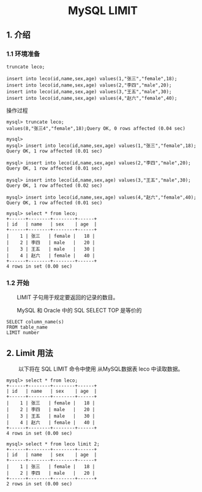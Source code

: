 <center><h1> MySQL LIMIT </h1></center>

## 1. 介绍
### 1.1 环境准备

```
truncate leco;

insert into leco(id,name,sex,age) values(1,"张三","female",18);
insert into leco(id,name,sex,age) values(2,"李四","male",20);
insert into leco(id,name,sex,age) values(3,"王五","male",30);
insert into leco(id,name,sex,age) values(4,"赵六","female",40);
```
操作过程
```
mysql> truncate leco;
values(8,"张三4","female",18);Query OK, 0 rows affected (0.04 sec)

mysql>
mysql> insert into leco(id,name,sex,age) values(1,"张三","female",18);
Query OK, 1 row affected (0.01 sec)

mysql> insert into leco(id,name,sex,age) values(2,"李四","male",20);
Query OK, 1 row affected (0.01 sec)

mysql> insert into leco(id,name,sex,age) values(3,"王五","male",30);
Query OK, 1 row affected (0.02 sec)

mysql> insert into leco(id,name,sex,age) values(4,"赵六","female",40);
Query OK, 1 row affected (0.01 sec)

mysql> select * from leco;
+------+--------+--------+------+
| id   | name   | sex    | age  |
+------+--------+--------+------+
|    1 | 张三   | female |   18 |
|    2 | 李四   | male   |   20 |
|    3 | 王五   | male   |   30 |
|    4 | 赵六   | female |   40 |
+------+--------+--------+------+
4 rows in set (0.00 sec)
```


### 1.2 开始
&#160; &#160; &#160; &#160;LIMIT 子句用于规定要返回的记录的数目。

&#160; &#160; &#160; &#160;MySQL 和 Oracle 中的 SQL SELECT TOP 是等价的
```
SELECT column_name(s)
FROM table_name
LIMIT number
```

## 2. Limit 用法

&#160; &#160; &#160; &#160; 以下将在 SQL LIMIT 命令中使用 从MySQL数据表 leco 中读取数据。

```
mysql> select * from leco;
+------+--------+--------+------+
| id   | name   | sex    | age  |
+------+--------+--------+------+
|    1 | 张三   | female |   18 |
|    2 | 李四   | male   |   20 |
|    3 | 王五   | male   |   30 |
|    4 | 赵六   | female |   40 |
+------+--------+--------+------+
4 rows in set (0.00 sec)

mysql> select * from leco limit 2;
+------+--------+--------+------+
| id   | name   | sex    | age  |
+------+--------+--------+------+
|    1 | 张三   | female |   18 |
|    2 | 李四   | male   |   20 |
+------+--------+--------+------+
2 rows in set (0.00 sec)
```
